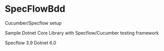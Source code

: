 # SpecFlowBdd
Cucumber/Specflow setup

Sample Dotnet Core Library with Specflow/Cucumber testing framework

Specflow 3.9
Dotnet 6.0
